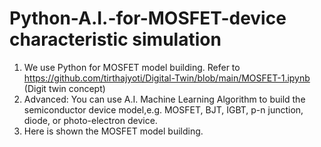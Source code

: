 # Python-A.I.-for-MOSFET-device characteristic simulation 
1. We use Python for MOSFET model building. Refer to https://github.com/tirthajyoti/Digital-Twin/blob/main/MOSFET-1.ipynb  (Digit twin concept)  
2. Advanced: You can use A.I. Machine Learning Algorithm to build the semiconductor device model,e.g. MOSFET, BJT, IGBT, p-n junction, diode, or photo-electron device.   
3. Here is shown the MOSFET model building.
